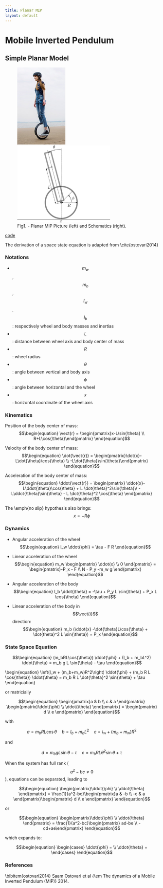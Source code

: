 ```yaml
---
title: Planar MIP
layout: default
---
```

<script src="https://cdn.mathjax.org/mathjax/latest/MathJax.js?config=TeX-AMS-MML_HTMLorMML,https://poine.github.io/control_sandbox/mathjax/local.js" type="text/javascript"></script>

# Mobile Inverted Pendulum

## Simple Planar Model

<figure>
	<img src="images/segway_one.jpg" height="252" alt="MIP">
	<img src="drawings/planar_mip.png" height="252" alt="Planar MIP Schematics">
  <figcaption>Fig1. - Planar MIP Picture (left) and Schematics (right).</figcaption>
</figure>

[code](https://github.com/poine/ann_elucubrations/blob/master/src/mip_simple.py)

The derivation of a space state equation is adapted from \cite{ostovari2014}
### Notations
  * $$m_w$$, $$m_b$$, $$I_w$$, $$I_b$$: respectively wheel and body masses and inertias
  * $$L$$: distance between wheel axis and body center of mass
  * $$R$$: wheel radius
  * $$\theta$$: angle between vertical and body axis
  * $$\phi$$: angle between horizontal and the wheel
  * $$x$$: horizontal coordinate of the wheel axis

### Kinematics

Position of the body center of mass:
$$\begin{equation}
  \vect{r} = \begin{pmatrix}x-L\sin{\theta} \\ R+L\cos{\theta}\end{pmatrix}
\end{equation}$$

Velocity of the body center of mass:
$$\begin{equation}
  \dot{\vect{r}} = \begin{pmatrix}\dot{x}-L\dot{\theta}\cos{\theta} \\ -L\dot{\theta}\sin{\theta}\end{pmatrix}
\end{equation}$$

Acceleration of the body center of mass:
$$\begin{equation}
  \ddot{\vect{r}} = \begin{pmatrix}
    \ddot{x}-L\ddot{\theta}\cos{\theta} + L \dot{\theta}^2\sin{\theta}\\
    -L\ddot{\theta}\sin{\theta} - L \dot{\theta}^2 \cos{\theta} \end{pmatrix}
\end{equation}$$

The \emph{no slip} hypothesis also brings:
$$\begin{equation}
  x = -R \phi
\end{equation}$$

### Dynamics


  * Angular acceleration of the wheel
  $$\begin{equation}
    I_w \ddot{\phi} = \tau - F R
  \end{equation}$$

  * Linear acceleration of the wheel
  $$\begin{equation}
    m_w \begin{pmatrix} \ddot{x} \\ 0 \end{pmatrix} = \begin{pmatrix}-P_x - F \\ N - P_y -m_w g \end{pmatrix}
  \end{equation}$$

  * Angular acceleration of the body
   $$\begin{equation}
    I_b \ddot{\theta} = -\tau + P_y L \sin{\theta} + P_x L \cos{\theta}
   \end{equation}$$

  * Linear acceleration of the body
   in $$\vect{i}$$ direction: $$\begin{equation} m_b (\ddot{x} -\dot{\theta}L\cos{\theta} + \dot{theta}^2 L \sin{\theta}) = P_x \end{equation}$$


### State Space Equation

$$\begin{equation}
  (m_bRL\cos{\theta}) \ddot{\phi} + (I_b + m_bL^2) \ddot{\theta} = m_b g L \sin{\theta} - \tau
\end{equation}$$

\begin{equation}
  \left(I_w + (m_b+m_w)R^2\right) \ddot{\phi} + (m_b R L \cos{\theta}) \ddot{\theta}  = m_b R L \dot{\theta}^2 \sin{\theta} + \tau
\end{equation}

or matricially

$$\begin{equation}
  \begin{pmatrix}a & b \\ c & a \end{pmatrix} \begin{pmatrix}\ddot{\phi} \\ \ddot{\theta} \end{pmatrix} =
  \begin{pmatrix} d \\ e \end{pmatrix}
\end{equation}$$

with

$$\begin{equation}
  a = m_bRL\cos{\theta} \quad b = I_b + m_bL^2 \quad c = I_w + (m_b+m_w)R^2 
\end{equation}$$

and

$$\begin{equation}
  d = m_b g L \sin{\theta} - \tau \quad e =  m_b R L \dot{\theta}^2 \sin{\theta} + \tau
\end{equation}$$

When the system has full rank ($$a^2-bc \ne 0$$), equations can be separated, leading to

$$\begin{equation}
  \begin{pmatrix}\ddot{\phi} \\ \ddot{\theta} \end{pmatrix} =
  \frac{1}{a^2-bc}\begin{pmatrix}a & -b \\ -c & a \end{pmatrix}\begin{pmatrix} d \\ e \end{pmatrix}
\end{equation}$$

or

$$\begin{equation}
  \begin{pmatrix}\ddot{\phi} \\ \ddot{\theta} \end{pmatrix} =
  \frac{1}{a^2-bc}\begin{pmatrix} ad-be \\ -cd+ae\end{pmatrix}
\end{equation}$$

which expands to:

$$\begin{equation}
  \begin{cases}
    \ddot{\phi} = \\
    \ddot{\theta} =
  \end{cases}
\end{equation}$$



### References
\bibitem{ostovari2014} Saam Ostovari et al {\em The dynamics of a Mobile Inverted Pendulum (MIP)}  2014.
